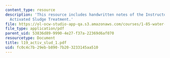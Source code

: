 ```yaml
---
content_type: resource
description: 'This resource includes handwritten notes of the Instructor on the topic:
  Activated Sludge Treatment.'
file: https://ol-ocw-studio-app-qa.s3.amazonaws.com/courses/1-85-water-and-wastewater-treatment-engineering-spring-2006/fc0c4c7b29ebb8907b203233145aa510_l19_activ_slud_1.pdf
file_type: application/pdf
parent_uid: 53836d89-9990-4e27-f37a-22369d6af070
resourcetype: Document
title: l19_activ_slud_1.pdf
uid: fc0c4c7b-29eb-b890-7b20-3233145aa510
---
```

